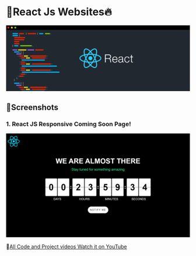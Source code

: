 # 🔗React Js Websites🔥

![Screenshot](main.png)

## 📸Screenshots

### 1. React JS Responsive Coming Soon Page!
![Screenshot](first.png)

🔗[All Code and Project videos Watch it on YouTube](https://www.youtube.com/c/SagarDeveloper)

